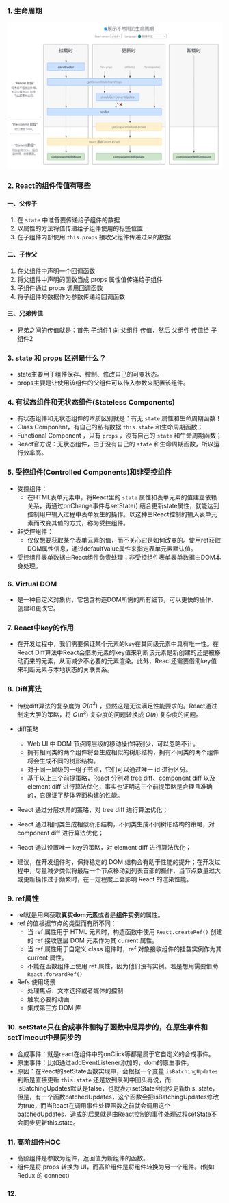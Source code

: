 ### 1. 生命周期

![avatar](https://raw.githubusercontent.com/kai987/talent-acquisition/main/img/lifeCycle.png)

### 2. React的组件传值有哪些

#### 一、父传子

1. 在 `state` 中准备要传递给子组件的数据
2. 以属性的方法将值传递给子组件使用的标签位置
3. 在子组件内部使用 `this.props` 接收父组件传递过来的数据

#### 二、子传父

1. 在父组件中声明一个回调函数
2. 将父组件中声明的函数当成 props 属性值传递给子组件
3. 子组件通过 props 调用回调函数
4. 将子组件的数据作为参数传递给回调函数

#### 三、兄弟传值
* 兄弟之间的传值就是：首先 子组件1 向 父组件 传值，然后 父组件 传值给 子组件2

### 3. state 和 props 区别是什么？
* state主要用于组件保存、控制、修改自己的可变状态。
* props主要是让使用该组件的父组件可以传入参数来配置该组件。

### 4. 有状态组件和无状态组件(Stateless Components)
* 有状态组件和无状态组件的本质区别就是：有无 `state` 属性和生命周期函数！
* Class Component，有自己的私有数据 `this.state` 和生命周期函数；
* Functional Component ，只有 `props` ，没有自己的 `state` 和生命周期函数；
* React官方说：无状态组件，由于没有自己的 `state` 和生命周期函数，所以运行效率高。

### 5. 受控组件(Controlled Components)和非受控组件
* 受控组件：
    * 在HTML表单元素中，将React里的 `state` 属性和表单元素的值建立依赖关系，再通过onChange事件与setState()
      结合更新state属性，就能达到控制用户输入过程中表单发生的操作。以这种由React控制的输入表单元素而改变其值的方式，称为受控组件。
* 非受控组件：
    * 仅仅想要获取某个表单元素的值，而不关心它是如何改变的。使用ref获取DOM属性信息，通过defaultValue属性来指定表单元素默认值。
* 受控组件表单数据由React组件负责处理；非受控组件表单表单数据由DOM本身处理。

### 6. Virtual DOM 
* 是一种自定义对象树，它包含构造DOM所需的所有细节，可以更快的操作、创建和更改它。

### 7. React中key的作用
* 在开发过程中，我们需要保证某个元素的key在其同级元素中具有唯一性。在React Diff算法中React会借助元素的key值来判断该元素是新创建的还是被移动而来的元素，从而减少不必要的元素渲染。此外，React还需要借助key值来判断元素与本地状态的关联关系。

### 8. Diff算法
* 传统diff算法的复杂度为 $O(n^3)$ ，显然这是无法满足性能要求的。React通过制定大胆的策略，将 $O(n^3)$ 复杂度的问题转换成 $O(n)$ 复杂度的问题。
* diff策略
  * Web UI 中 DOM 节点跨层级的移动操作特别少，可以忽略不计。
  * 拥有相同类的两个组件将会生成相似的树形结构，拥有不同类的两个组件将会生成不同的树形结构。
  * 对于同一层级的一组子节点，它们可以通过唯一 id 进行区分。
  * 基于以上三个前提策略，React 分别对 tree diff、component diff 以及 element diff 进行算法优化，事实也证明这三个前提策略是合理且准确的，它保证了整体界面构建的性能。

* React 通过分层求异的策略，对 tree diff 进行算法优化；
* React 通过相同类生成相似树形结构，不同类生成不同树形结构的策略，对 component diff 进行算法优化；
* React 通过设置唯一 key的策略，对 element diff 进行算法优化；
* 建议，在开发组件时，保持稳定的 DOM 结构会有助于性能的提升；在开发过程中，尽量减少类似将最后一个节点移动到列表首部的操作，当节点数量过大或更新操作过于频繁时，在一定程度上会影响 React 的渲染性能。

### 9. ref属性
* ref就是用来获取**真实dom元素**或者是**组件实例**的属性。
* ref 的值根据节点的类型而有所不同：
  * 当 ref 属性用于 HTML 元素时，构造函数中使用 `React.createRef()` 创建的 ref 接收底层 DOM 元素作为其 current 属性。
  * 当 ref 属性用于自定义 class 组件时，ref 对象接收组件的挂载实例作为其 current 属性。
  * 不能在函数组件上使用 ref 属性，因为他们没有实例。若是想用需要借助 `React.forwardRef()`
* Refs 使用场景
  * 处理焦点、文本选择或者媒体的控制
  * 触发必要的动画
  * 集成第三方 DOM 库
  
### 10. setState只在合成事件和钩子函数中是异步的，在原生事件和setTimeout中是同步的
* 合成事件：就是react在组件中的onClick等都是属于它自定义的合成事件。
* 原生事件：比如通过addEventListener添加的，dom的原生事件。
* 原因：在React的setState函数实现中，会根据一个变量 `isBatchingUpdates` 判断是直接更新 `this.state` 还是放到队列中回头再说，而isBatchingUpdates默认是false，也就表示setState会同步更新this.
  state，但是，有一个函数batchedUpdates，这个函数会把isBatchingUpdates修改为true，而当React在调用事件处理函数之前就会调用这个batchedUpdates，造成的后果就是由React控制的事件处理过程setState不会同步更新this.state。

### 11. 高阶组件HOC
* 高阶组件是参数为组件，返回值为新组件的函数。
* 组件是将 props 转换为 UI，而高阶组件是将组件转换为另一个组件。(例如 Redux 的 connect)

### 12. 

